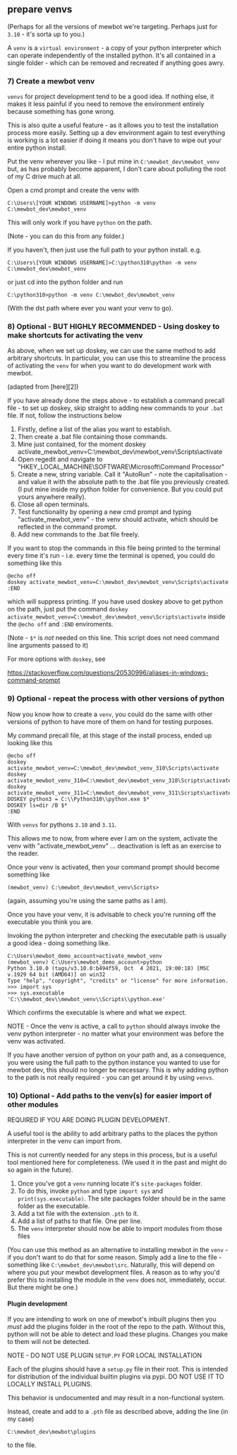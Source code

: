 <!--
SPDX-FileCopyrightText: 2023 Mewbot Developers <mewbot@quicksilver.london>

SPDX-License-Identifier: BSD-2-Clause
-->

## prepare venvs

(Perhaps for all the versions of mewbot we're targeting.
Perhaps just for `3.10` - it's sorta up to you.)

A `venv` is a `virtual environment` - a copy of your python interpreter which can operate independently of the installed python.
It's all contained in a single folder - which can be removed and recreated if anything goes awry.

### 7) Create a mewbot venv

`venvs` for project development tend to be a good idea.
If nothing else, it makes it less painful if you need to remove the environment entirely because something has gone wrong.

This is also quite a useful feature - as it allows you to test the installation process more easily.
Setting up a dev environment again to test everything is working is a lot easier if doing it means you don't have to wipe out your entire python install.

Put the venv wherever you like - I put mine in `C:\mewbot_dev\mewbot_venv` but, as has probably become apparent, I don't care about polluting the root of my C drive much at all.

Open a cmd prompt and create the venv with

```shell
C:\Users\[YOUR WINDOWS USERNAME]>python -m venv C:\mewbot_dev\mewbot_venv
```

This will only work if you have `python` on the path.

(Note - you can do this from any folder.)

If you haven't, then just use the full path to your python install. e.g.

```shell
C:\Users\[YOUR WINDOWS USERNAME]>C:\python310\python -m venv C:\mewbot_dev\mewbot_venv
```

or just cd into the python folder and run

```shell
C:\python310>python -m venv C:\mewbot_dev\mewbot_venv
```

(With the dst path where ever you want your venv to go).

### 8) Optional - BUT HIGHLY RECOMMENDED - Using doskey to make shortcuts for activating the venv

As above, when we set up doskey, we can use the same method to add arbitrary shortcuts.
In particular, you can use this to streamline the process of activating the `venv` for when you want to do development work with mewbot.

(adapted from [here][2])

If you have already done the steps above - to establish a command precall file - to set up doskey, skip straight to adding new commands to your `.bat` file.
If not, follow the instructions below

1) Firstly, define a list of the alias you want to establish.
2) Then create a .bat file containing those commands.
3) Mine just contained, for the moment
     doskey activate_mewbot_venv=C:\mewbot_dev\mewbot_venv\Scripts\activate
4) Open regedit and navigate to "HKEY_LOCAL_MACHINE\SOFTWARE\Microsoft\Command Processor"
5) Create a new, string variable. Call it "AutoRun" - note the capitalisation - and value it with the absolute path to the .bat file you previously created.
      (I put mine inside my python folder for convenience. But you could put yours anywhere really).
6) Close all open terminals.
7) Test functionality by opening a new cmd prompt and typing "activate_mewbot_venv" - the venv should activate, which should be reflected in the command prompt.
8) Add new commands to the .bat file freely.


If you want to stop the commands in this file being printed to the terminal every time it's run - i.e. every time the terminal is opened, you could do something like this

```shell
@echo off
doskey activate_mewbot_venv=C:\mewbot_dev\mewbot_venv\Scripts\activate
:END
```

which will suppress printing.
If you have used doskey above to get python on the path, just put the command `doskey activate_mewbot_venv=C:\mewbot_dev\mewbot_venv\Scripts\activate` inside the `@echo off` and `:END` enviroments.

(Note - `$*` is _not_ needed on this line. This script does not need command line arguments passed to it)

For more options with `doskey`, see

https://stackoverflow.com/questions/20530996/aliases-in-windows-command-prompt

### 9) Optional - repeat the process with other versions of python

Now you know how to create a `venv`, you could do the same with other versions of python to have more of them on hand for testing purposes.

My command precall file, at this stage of the install process, ended up looking like this

```shell
@echo off
doskey activate_mewbot_venv=C:\mewbot_dev\mewbot_venv_310\Scripts\activate
doskey activate_mewbot_venv_310=C:\mewbot_dev\mewbot_venv_310\Scripts\activate
doskey activate_mewbot_venv_311=C:\mewbot_dev\mewbot_venv_311\Scripts\activate
DOSKEY python3 = C:\\Python310\\python.exe $*
DOSKEY ls=dir /B $*
:END
```

With `venvs` for pythons `3.10` and `3.11`.

This allows me to now, from where ever I am on the system, activate the venv with "activate_mewbot_venv" ... deactivation is left as an exercise to the reader.

Once your venv is activated, then your command prompt should become something like

```shell
(mewbot_venv) C:\mewbot_dev\mewbot_venv\Scripts>
```

(again, assuming you're using the same paths as I am).


Once you have your venv, it is advisable to check you're running off the executable you think you are.

Invoking the python interpreter and checking the executable path is usually a good idea - doing something like.

```shell
C:\Users\mewbot_demo_account>activate_mewbot_venv
(mewbot_venv) C:\Users\mewbot_demo_account>python
Python 3.10.0 (tags/v3.10.0:b494f59, Oct  4 2021, 19:00:18) [MSC v.1929 64 bit (AMD64)] on win32
Type "help", "copyright", "credits" or "license" for more information.
>>> import sys
>>> sys.executable
'C:\\mewbot_dev\\mewbot_venv\\Scripts\\python.exe'
```

Which confirms the executable is where and what we expect.

NOTE - Once the venv is active, a call to `python` should always invoke the venv python interpreter - no matter what your environment was before the venv was activated.

If you have another version of python on your path and, as a consequence, you were using the full path to the python instance you wanted to use for mewbot dev, this should no longer be necessary.
This is why adding python to the path is not really required - you can get around it by using `venvs`.

### 10) Optional - Add paths to the venv(s) for easier import of other modules

REQUIRED IF YOU ARE DOING PLUGIN DEVELOPMENT.

A useful tool is the ability to add arbitrary paths to the places the python interpreter in the venv can import from.

This is not currently needed for any steps in this process, but is a useful tool mentioned here for completeness.
(We used it in the past and might do so again in the future).

1) Once you've got a `venv` running locate it's `site-packages` folder.
2) To do this, invoke `python` and type `import sys` and `print(sys.executable)`. 
       The site packages folder should be in the same folder as the executable.
3) Add a txt file with the extension `.pth` to it.
4) Add a list of paths to that file. One per line.
5) The `venv` interpreter should now be able to import modules from those files

(You can use this method as an alternative to installing mewbot in the `venv` - if you don't want to do that for some reason.
Simply add a line to the file - something like `C:\mewbot_dev\mewbot\src`.
Naturally, this will depend on where you put your mewbot development files.
A reason as to why you'd prefer this to installing the module in the `venv` does not, immediately, occur.
But there might be one.)

#### Plugin development

If you are intending to work on one of mewbot's inbuilt plugins then you _must_ add the plugins folder in the root of the repo to the path.
Without this, python will not be able to detect and load these plugins.
Changes you make to them will not be detected.

NOTE - DO NOT USE PLUGIN `SETUP.PY` FOR LOCAL INSTALLATION

Each of the plugins should have a `setup.py` file in their root.
This is intended for distribution of the individual builtin plugins via pypi.
DO NOT USE IT TO LOCALLY INSTALL PLUGINS.

This behavior is undocumented and may result in a non-functional system.

Instead, create and add to a `.pth` file as described above, adding the line (in my case)

```shell
C:\mewbot_dev\mewbot\plugins
```

to the file.